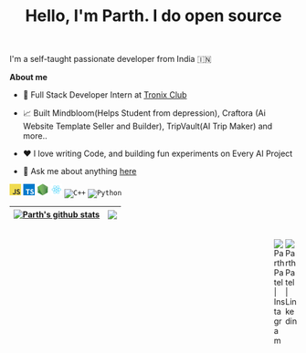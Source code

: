 <center><h1>Hello, I'm Parth. I do open source</h1></center>
<br />

I'm a self-taught passionate developer from India 🇮🇳

**About me**

- 💼 Full Stack Developer Intern at [Tronix Club](https://www.instagram.com/techtronixclub_official/)

- 📈 Built Mindbloom(Helps Student from depression), Craftora (Ai Website Template Seller and Builder), TripVault(AI Trip Maker) and more..

- ❤️ I love writing Code, and building fun experiments on Every AI Project

- 💬 Ask me about anything [here](https://github.com/parth-patel010/parth-patel010/issues)

<code><img height="20" alt="javascript" src="https://raw.githubusercontent.com/github/explore/80688e429a7d4ef2fca1e82350fe8e3517d3494d/topics/javascript/javascript.png"></code>
<code><img height="20" alt="typescript" src="https://raw.githubusercontent.com/github/explore/80688e429a7d4ef2fca1e82350fe8e3517d3494d/topics/typescript/typescript.png"></code>
<code><img height="20" alt="nodejs" src="https://raw.githubusercontent.com/github/explore/80688e429a7d4ef2fca1e82350fe8e3517d3494d/topics/nodejs/nodejs.png"></code> 
<code><img height="20" alt="react" src="https://raw.githubusercontent.com/github/explore/80688e429a7d4ef2fca1e82350fe8e3517d3494d/topics/react/react.png"></code>
<code><img height="20" alt="C++" src="https://brandslogos.com/wp-content/uploads/images/c-logo-black-and-white.png"></code>
<code><img height="20" alt="Python" src="https://freepngimg.com/download/android/72537-icons-python-programming-computer-social-tutorial.png"></code>   


| <a href="https://github.com/parth-patel010"><img align="center" src="https://github-readme-stats.vercel.app/api?username=parth-patel010&show_icons=true&include_all_commits=true&theme=buefy&hide_border=true" alt="Parth's github stats" /></a> | <a href="https://github.com/parth-patel010/github-readme-stats"><img align="center" src="https://github-readme-stats.vercel.app/api/top-langs/?username=parth-patel010&layout=compact&theme=buefy&hide_border=true" /></a> |
| ------------- | ------------- |


<br />

<a href="https://www.linkedin.com/in/parth-patel010/">
  <img align="right" alt="Parth Patel | Linkedin" width="21px" src="https://cdn.freebiesupply.com/logos/large/2x/linkedin-icon-logo-png-transparent.png" />
</a>
<a href="https://www.instagram.com/parthpatel_.__/">
  <img align="right" alt="Parth Patel | Instagram" width="20px" src="https://imagepng.org/wp-content/uploads/2017/08/instagram-icone-icon.png" />
</a>

